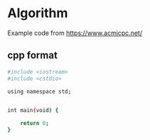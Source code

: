# Algorithm

Example code from https://www.acmicpc.net/

## cpp format
```bash
#include <iostream>
#include <cstdio>

using namespace std;


int main(void) {

	return 0;
}
```